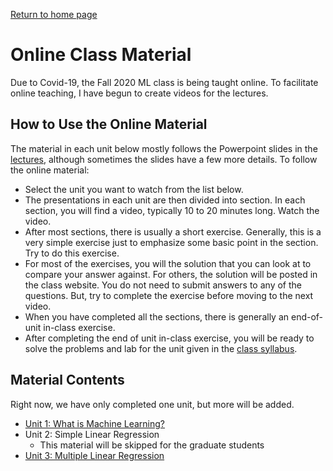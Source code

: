 [Return to home page](./README.md) 

# Online Class Material

Due to Covid-19, the Fall 2020 ML class is being taught online.  To facilitate
online teaching, I have begun to create videos for the lectures.

## How to Use the Online Material

The material in each unit below mostly follows the Powerpoint slides in the
[lectures](./lectures), although sometimes the slides have a few more details.
To follow the online material:
* Select the unit you want to watch from the list below.
* The presentations in each unit are then divided into section.  In each section,
you will find a video, typically 10 to 20 minutes long.  Watch the video.
* After most sections, there is usually a short exercise.  Generally,
this is a very simple exercise just to emphasize some basic point in the section.
Try to do this exercise.
* For most of the exercises, you will the solution that you can look at to 
compare your answer against.  For others, the solution will be posted in
the class website.  You do not need to submit answers to any of the questions.
But, try to complete the exercise before moving to the next video.
* When you have completed all the sections, there is generally an end-of-unit 
in-class exercise.
* After completing the end of unit in-class exercise, you will be ready to solve
the problems and lab for the unit given in the [class syllabus](./sequence.md).

## Material Contents

Right now, we have only completed one unit, but more will be added.

* [Unit 1:  What is Machine Learning?](./unit01_intro/online/readme.md)
* Unit 2:  Simple Linear Regression
    * This material will be skipped for the graduate students
* [Unit 3:  Multiple Linear Regression](./unit03_mult_lin_reg/online/readme.md)

    
    

